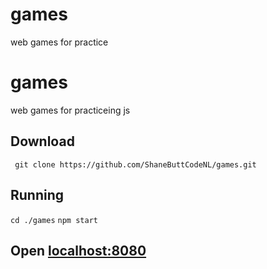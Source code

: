 # games
web games for practice
# games

web games for practiceing js

## Download

` git clone https://github.com/ShaneButtCodeNL/games.git`

## Running

`cd ./games`
`npm start`

## Open [localhost:8080](localhost:8080)
